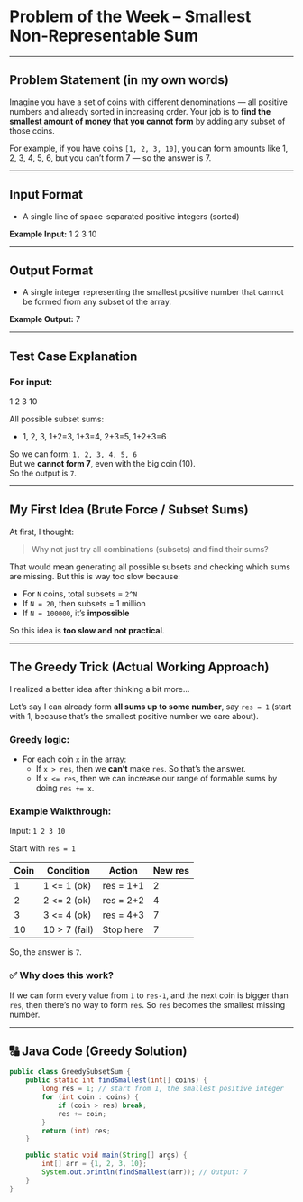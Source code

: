 #  Problem of the Week – Smallest Non-Representable Sum

---

##  Problem Statement (in my own words)

Imagine you have a set of coins with different denominations — all positive numbers and already sorted in increasing order. Your job is to **find the smallest amount of money that you cannot form** by adding any subset of those coins.

For example, if you have coins `[1, 2, 3, 10]`, you can form amounts like 1, 2, 3, 4, 5, 6, but you can’t form 7 — so the answer is 7.

---

##  Input Format

- A single line of space-separated positive integers (sorted)

**Example Input:**
1 2 3 10

---

##  Output Format

- A single integer representing the smallest positive number that cannot be formed from any subset of the array.

**Example Output:**
7

---

##  Test Case Explanation

### For input:
1 2 3 10


All possible subset sums:
- 1, 2, 3, 1+2=3, 1+3=4, 2+3=5, 1+2+3=6

So we can form: `1, 2, 3, 4, 5, 6`  
But we **cannot form 7**, even with the big coin (10).  
So the output is `7`.

---

##  My First Idea (Brute Force / Subset Sums)

At first, I thought:
> Why not just try all combinations (subsets) and find their sums?

That would mean generating all possible subsets and checking which sums are missing. But this is way too slow because:
- For `N` coins, total subsets = `2^N`
- If `N = 20`, then subsets = 1 million
- If `N = 100000`, it’s **impossible**

So this idea is **too slow and not practical**. 

---

##  The Greedy Trick (Actual Working Approach)

I realized a better idea after thinking a bit more...

Let’s say I can already form **all sums up to some number**, say `res = 1` (start with 1, because that’s the smallest positive number we care about).

### Greedy logic:

- For each coin `x` in the array:
  - If `x > res`, then we **can’t** make `res`. So that’s the answer.
  - If `x <= res`, then we can increase our range of formable sums by doing `res += x`.

### Example Walkthrough:

Input: `1 2 3 10`

Start with `res = 1`

| Coin | Condition     | Action         | New res |
|------|---------------|----------------|---------|
| 1    | 1 <= 1 (ok)   | res = 1+1      | 2       |
| 2    | 2 <= 2 (ok)   | res = 2+2      | 4       |
| 3    | 3 <= 4 (ok)   | res = 4+3      | 7       |
| 10   | 10 > 7 (fail) | Stop here      | 7       |

So, the answer is `7`.

### ✅ Why does this work?

If we can form every value from `1` to `res-1`, and the next coin is bigger than `res`, then there’s no way to form `res`. So `res` becomes the smallest missing number.

---

## 🔠 Java Code (Greedy Solution)

```java
public class GreedySubsetSum {
    public static int findSmallest(int[] coins) {
        long res = 1; // start from 1, the smallest positive integer
        for (int coin : coins) {
            if (coin > res) break;
            res += coin;
        }
        return (int) res;
    }

    public static void main(String[] args) {
        int[] arr = {1, 2, 3, 10};
        System.out.println(findSmallest(arr)); // Output: 7
    }
}


